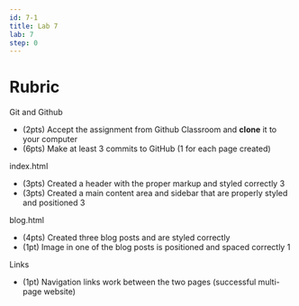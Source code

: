 ```yaml
---
id: 7-1
title: Lab 7
lab: 7
step: 0
---
```


# Rubric

Git and Github
- (2pts) Accept the assignment from Github Classroom and **clone** it to your computer
- (6pts) Make at least 3 commits to GitHub (1 for each page created)

index.html
- (3pts) Created a header with the proper markup and styled correctly	3
- (3pts) Created a main content area and sidebar that are properly styled and positioned	3

blog.html
- (4pts) Created three blog posts and are styled correctly
- (1pt) Image in one of the blog posts is positioned and spaced correctly	1

Links
- (1pt) Navigation links work between the two pages (successful multi-page website)